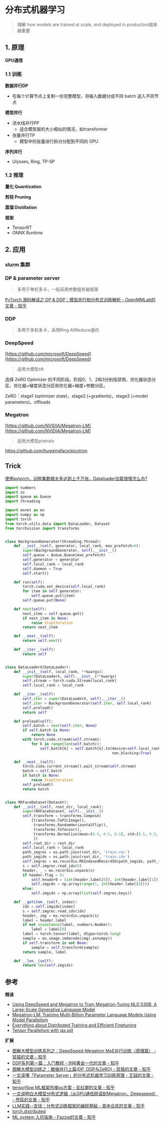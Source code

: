 # 分布式机器学习

> 理解 how models are trained at scale, and deployed in production越来越重要

## 1. 原理

**GPU通信**

### 1.1 训练

**数据并行DP**

- 在每个计算节点上复制一份完整模型，将输入数据分成不同 batch 送入不同节点

**模型并行**

- 流水线并行PP
  - 适合模型层的大小相似的情况，如transformer
- 张量并行TP
  - 模型中的张量进行拆分分配到不同的 GPU

**序列并行**

- Ulysses, Ring, TP-SP

### 1.2 推理

**量化 Quantization**

**剪枝 Pruning**

**蒸馏 Distillation**

**框架**

- TensorRT
- ONNX Runtime

## 2. 应用

### slurm 集群

### DP & parameter server

> 多用于单机多卡，一般采用参数服务器框架

[PyTorch 源码解读之 DP & DDP：模型并行和分布式训练解析 - OpenMMLab的文章 - 知乎](https://zhuanlan.zhihu.com/p/343951042)

### DDP

> 多用于多机多卡，采用Ring AllReduce通讯

### DeepSpeed

[https://github.com/microsoft/DeepSpeed](https://github.com/microsoft/DeepSpeed)

> 适用大模型sft

选择 ZeRO Optimizer 的不同阶段。阶段0、1、2和3分别指禁用、优化器状态分区、优化器+梯度状态分区和优化器+梯度+参数分区。

ZeRO：stage1 (optimizer state)，stage2 (+gradients)，stage3 (+model parameters)，offloads

### Megatron

[https://github.com/NVIDIA/Megatron-LM](https://github.com/NVIDIA/Megatron-LM)

> 适用大模型pretrain

https://github.com/huggingface/picotron

## Trick

[使用pytorch，训练集数据太多达到上千万张，Dataloader加载很慢怎么办?](https://www.zhihu.com/question/356829360)
```python
import numbers
import os
import queue as Queue
import threading

import mxnet as mx
import numpy as np
import torch
from torch.utils.data import DataLoader, Dataset
from torchvision import transforms


class BackgroundGenerator(threading.Thread):
    def __init__(self, generator, local_rank, max_prefetch=6):
        super(BackgroundGenerator, self).__init__()
        self.queue = Queue.Queue(max_prefetch)
        self.generator = generator
        self.local_rank = local_rank
        self.daemon = True
        self.start()

    def run(self):
        torch.cuda.set_device(self.local_rank)
        for item in self.generator:
            self.queue.put(item)
        self.queue.put(None)

    def next(self):
        next_item = self.queue.get()
        if next_item is None:
            raise StopIteration
        return next_item

    def __next__(self):
        return self.next()

    def __iter__(self):
        return self


class DataLoaderX(DataLoader):
    def __init__(self, local_rank, **kwargs):
        super(DataLoaderX, self).__init__(**kwargs)
        self.stream = torch.cuda.Stream(local_rank)
        self.local_rank = local_rank

    def __iter__(self):
        self.iter = super(DataLoaderX, self).__iter__()
        self.iter = BackgroundGenerator(self.iter, self.local_rank)
        self.preload()
        return self

    def preload(self):
        self.batch = next(self.iter, None)
        if self.batch is None:
            return None
        with torch.cuda.stream(self.stream):
            for k in range(len(self.batch)):
                self.batch[k] = self.batch[k].to(device=self.local_rank,
                                                 non_blocking=True)

    def __next__(self):
        torch.cuda.current_stream().wait_stream(self.stream)
        batch = self.batch
        if batch is None:
            raise StopIteration
        self.preload()
        return batch


class MXFaceDataset(Dataset):
    def __init__(self, root_dir, local_rank):
        super(MXFaceDataset, self).__init__()
        self.transform = transforms.Compose(
            [transforms.ToPILImage(),
             transforms.RandomHorizontalFlip(),
             transforms.ToTensor(),
             transforms.Normalize(mean=[0.5, 0.5, 0.5], std=[0.5, 0.5, 0.5]),
             ])
        self.root_dir = root_dir
        self.local_rank = local_rank
        path_imgrec = os.path.join(root_dir, 'train.rec')
        path_imgidx = os.path.join(root_dir, 'train.idx')
        self.imgrec = mx.recordio.MXIndexedRecordIO(path_imgidx, path_imgrec, 'r')
        s = self.imgrec.read_idx(0)
        header, _ = mx.recordio.unpack(s)
        if header.flag > 0:
            self.header0 = (int(header.label[0]), int(header.label[1]))
            self.imgidx = np.array(range(1, int(header.label[0])))
        else:
            self.imgidx = np.array(list(self.imgrec.keys))

    def __getitem__(self, index):
        idx = self.imgidx[index]
        s = self.imgrec.read_idx(idx)
        header, img = mx.recordio.unpack(s)
        label = header.label
        if not isinstance(label, numbers.Number):
            label = label[0]
        label = torch.tensor(label, dtype=torch.long)
        sample = mx.image.imdecode(img).asnumpy()
        if self.transform is not None:
            sample = self.transform(sample)
        return sample, label

    def __len__(self):
        return len(self.imgidx)
```


## 参考

**精读**

- [Using DeepSpeed and Megatron to Train Megatron-Turing NLG 530B, A Large-Scale Generative Language Model](https://arxiv.org/abs/2201.11990)
- [Megatron-LM: Training Multi-Billion Parameter Language Models Using Model Parallelism](https://arxiv.org/abs/1909.08053)
- [Everything about Distributed Training and Efficient Finetuning](https://sumanthrh.com/post/distributed-and-efficient-finetuning/)
- [Tensor Parallelism with jax.pjit](https://irhum.github.io/blog/pjit/)

**扩展**

- [图解大模型训练系列之：DeepSpeed-Megatron MoE并行训练（原理篇） - 猛猿的文章 - 知乎](https://zhuanlan.zhihu.com/p/681154742)
- [DDP系列第一篇：入门教程 - 996黄金一代的文章 - 知乎](https://zhuanlan.zhihu.com/p/178402798)
- [图解大模型训练之：数据并行上篇(DP, DDP与ZeRO) - 猛猿的文章 - 知乎](https://zhuanlan.zhihu.com/p/617133971)
- [一文读懂「Parameter Server」的分布式机器学习训练原理 - 王喆的文章 - 知乎](https://zhuanlan.zhihu.com/p/82116922)
- [tensorflow ML框架外接ps方案 - 彭红卿的文章 - 知乎](https://zhuanlan.zhihu.com/p/396804900)
- [一文讲明白大模型分布式逻辑（从GPU通信原语到Megatron、Deepspeed） - 然荻的文章 - 知乎](https://zhuanlan.zhihu.com/p/721941928)
- [LLM实践--支线：分布式训练框架的编程基础 - 真中合欢的文章 - 知乎](https://zhuanlan.zhihu.com/p/10091011992)
- [torch.distributed](https://pytorch.org/docs/stable/distributed.html)
- [ML system 入坑指南 - Fazzie的文章 - 知乎](https://zhuanlan.zhihu.com/p/608318764)
